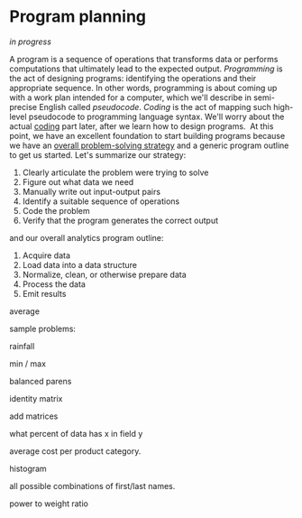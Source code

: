 # Program planning

*in progress*

A program is a sequence of operations that transforms data or performs computations that ultimately lead to the expected output. *Programming* is the act of designing programs: identifying the operations and their appropriate sequence.  In other words, programming is about coming up with a work plan intended for a computer, which we'll describe in semi-precise English called *pseudocode*. *Coding* is the act of mapping such high-level pseudocode to programming language syntax. We'll worry about the actual [coding](coding.md) part later, after we learn how to design programs.
 At this point, we have an excellent foundation to start building programs because we have an [overall problem-solving strategy](programming.md) and a generic program outline to get us started.  Let's summarize our strategy:

1. Clearly articulate the problem were trying to solve
2. Figure out what data we need
3. Manually write out input-output pairs
4. Identify a suitable sequence of operations
5. Code the problem
6. Verify that the program generates the correct output

and our overall analytics program outline:

1. Acquire data
2. Load data into a data structure
2. Normalize, clean, or otherwise prepare data
3. Process the data
4. Emit results

average

sample problems:

rainfall

min / max

balanced parens

identity matrix

add matrices

what percent of data has x in field y

average cost per product category.

histogram

all possible combinations of first/last names.

power to weight ratio
